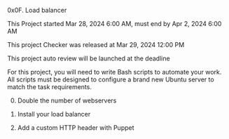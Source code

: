0x0F. Load balancer

This Project started Mar 28, 2024 6:00 AM, must end by Apr 2, 2024 6:00 AM

This project Checker was released at Mar 29, 2024 12:00 PM

This project auto review will be launched at the deadline

For this project, you will need to write Bash scripts to automate your work. All scripts must be designed to configure a brand new Ubuntu server to match the task requirements.

0. Double the number of webservers

1. Install your load balancer

2. Add a custom HTTP header with Puppet
